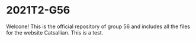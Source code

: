 # 2021T2-G56
Welcone! This is the official repository of group 56 and includes all the files for the website Catsallian. This is a test.
